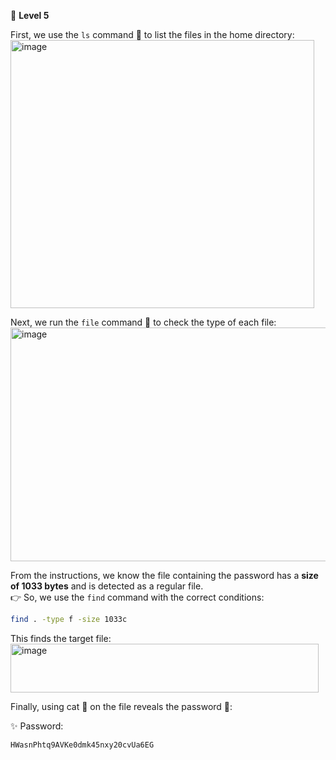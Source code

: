 🔐 **Level 5**

First, we use the `ls` command 📂 to list the files in the home directory:  
<img width="486" height="429" alt="image" src="https://github.com/user-attachments/assets/3ca79397-6808-4592-a026-b01e05ef86cb" />

Next, we run the `file` command 🔎 to check the type of each file:  
<img width="614" height="374" alt="image" src="https://github.com/user-attachments/assets/2e60b338-310a-4830-a9ab-c73bbecb1976" />

From the instructions, we know the file containing the password has a **size of 1033 bytes** and is detected as a regular file.  
👉 So, we use the `find` command with the correct conditions:  

```bash
find . -type f -size 1033c
```
This finds the target file:
<img width="493" height="78" alt="image" src="https://github.com/user-attachments/assets/57273424-76e0-4263-acf8-3431ab702696" />

Finally, using cat 📖 on the file reveals the password 🔑:

✨ Password:
```
HWasnPhtq9AVKe0dmk45nxy20cvUa6EG
```
